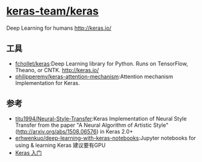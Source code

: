 # [keras-team/keras](https://github.com/keras-team/keras)

Deep Learning for humans <http://keras.io/>

## 工具

* [fchollet/keras](https://github.com/fchollet/keras):Deep Learning library for Python. Runs on TensorFlow, Theano, or CNTK. <http://keras.io/>
* [philipperemy/keras-attention-mechanism](https://github.com/philipperemy/keras-attention-mechanism):Attention mechanism Implementation for Keras.

## 参考

* [titu1994/Neural-Style-Transfer](https://github.com/titu1994/Neural-Style-Transfer):Keras Implementation of Neural Style Transfer from the paper "A Neural Algorithm of Artistic Style" (<http://arxiv.org/abs/1508.06576>) in Keras 2.0+
* [erhwenkuo/deep-learning-with-keras-notebooks](https://github.com/erhwenkuo/deep-learning-with-keras-notebooks):Jupyter notebooks for using & learning Keras 建议要有GPU
* [Keras 入门](https://www.ibm.com/developerworks/cn/cognitive/library/cc-get-started-keras/index.html)
